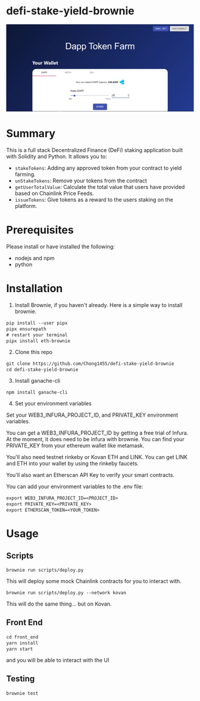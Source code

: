 # defi-stake-yield-brownie
![Image](https://github.com/Chong1455/vue-portfolio/blob/master/src/assets/project11.jpg)

# Summary
This is a full stack Decentralized Finance (DeFi) staking application built with Solidity and Python. It allows you to:
* `stakeTokens`: Adding any approved token from your contract to yield farming.
* `unStakeTokens`: Remove your tokens from the contract
* `getUserTotalValue`: Calculate the total value that users have provided based on Chainlink Price Feeds.
* `issueTokens`: Give tokens as a reward to the users staking on the platform.

# Prerequisites
Please install or have installed the following:
* nodejs and npm
* python

# Installation
1. Install Brownie, if you haven't already. Here is a simple way to install brownie.
```
pip install --user pipx
pipx ensurepath
# restart your terminal
pipx install eth-brownie
```
2. Clone this repo
```
git clone https://github.com/Chong1455/defi-stake-yield-brownie
cd defi-stake-yield-brownie
```
3. Install ganache-cli
```
npm install ganache-cli
```
4. Set your environment variables

Set your WEB3_INFURA_PROJECT_ID, and PRIVATE_KEY environment variables.

You can get a WEB3_INFURA_PROJECT_ID by getting a free trial of Infura. At the moment, it does need to be infura with brownie. You can find your PRIVATE_KEY from your ethereum wallet like metamask.

You'll also need testnet rinkeby or Kovan ETH and LINK. You can get LINK and ETH into your wallet by using the rinkeby faucets.

You'll also want an Etherscan API Key to verify your smart contracts.

You can add your environment variables to the .env file:
```
export WEB3_INFURA_PROJECT_ID=<PROJECT_ID>
export PRIVATE_KEY=<PRIVATE_KEY>
export ETHERSCAN_TOKEN=<YOUR_TOKEN>
```
# Usage
## Scripts
```
brownie run scripts/deploy.py
```
This will deploy some mock Chainlink contracts for you to interact with.
```
brownie run scripts/deploy.py --network kovan
```
This will do the same thing... but on Kovan.
## Front End
```
cd front_end
yarn install
yarn start
```
and you will be able to interact with the UI
## Testing
```
brownie test
```
